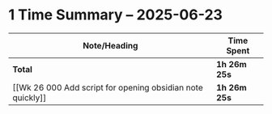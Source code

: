# 1 Time Summary – 2025-06-23

| Note/Heading | Time Spent |
|--------------|------------|
| **Total** | **1h 26m 25s** |
| [[Wk 26 000 Add script for opening obsidian note quickly]] | **1h 26m 25s** |

